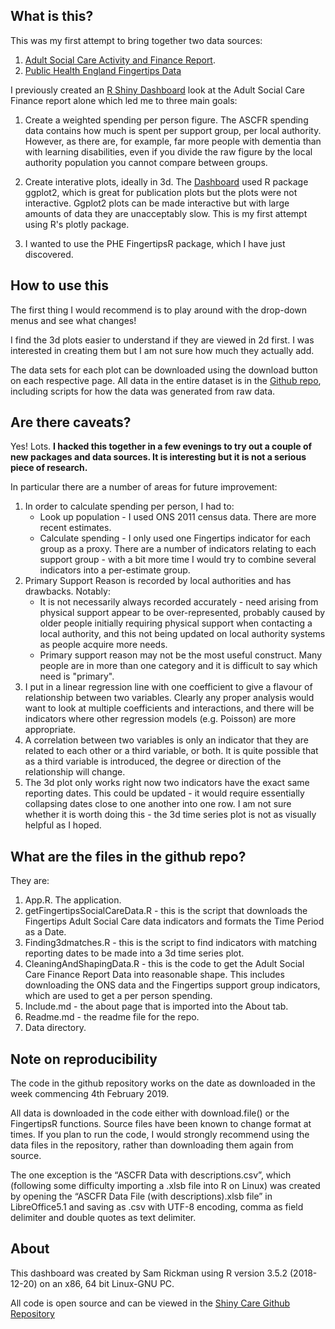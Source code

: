 ## What is this?

This was my first attempt to bring together two data sources:

1. [Adult Social Care Activity and Finance Report]("https://digital.nhs.uk/data-and-information/publications/statistical/adult-social-care-activity-and-finance-report/2017-18").
2. [Public Health England Fingertips Data]("https://fingertips.phe.org.uk/")

I previously created an [R Shiny Dashboard](https://samrickman.shinyapps.io/ascfr_dashboard/) look at the Adult Social Care Finance report alone which led me to three main goals:

1. Create a weighted spending per person figure. The ASCFR spending data contains how much is spent per support group, per local authority. However, as there are, for example, far more people with dementia than with learning disabilities, even if you divide the raw figure by the local authority population you cannot compare between groups.

2. Create interative plots, ideally in 3d. The [Dashboard](https://samrickman.shinyapps.io/ascfr_dashboard/) used R package ggplot2, which is great for publication plots but the plots were not interactive. Ggplot2 plots can be made interactive but with large amounts of data they are unacceptably slow. This is my first attempt using R's plotly package. 

3. I wanted to use the PHE FingertipsR package, which I have just discovered.

## How to use this

The first thing I would recommend is to play around with the drop-down menus and see what changes!

I find the 3d plots easier to understand if they are viewed in 2d first. I was interested in creating them but I am not sure how much they actually add.

The data sets for each plot can be downloaded using the download button on each respective page. All data in the entire dataset is in the [Github repo](), including scripts for how the data was generated from raw data.

## Are there caveats?

Yes! Lots. **I hacked this together in a few evenings to try out a couple of new packages and data sources. It is interesting but it is not a serious piece of research.** 

In particular there are a number of areas for future improvement:

1. In order to calculate spending per person, I had to:
    -   Look up population - I used ONS 2011 census data. There are more recent estimates.
    -   Calculate spending - I only used one Fingertips indicator for each group as a proxy. There are a number of indicators relating to each support group - with a bit more time I would try to combine several indicators into a per-estimate group.
2. Primary Support Reason is recorded by local authorities and has drawbacks. Notably:
    -   It is not necessarily always recorded accurately - need arising from physical support appear to be over-represented, probably caused by older people initially requiring physical support when contacting a local authority, and this not being updated on local authority systems as people acquire more needs.
    -    Primary support reason may not be the most useful construct. Many people are in more than one category and it is difficult to say which need is "primary".
3. I put in a linear regression line with one coefficient to give a flavour of relationship between two variables. Clearly any proper analysis would want to look at multiple coefficients and interactions, and there will be indicators where other regression models (e.g. Poisson) are more appropriate.
4. A correlation between two variables is only an indicator that they are related to each other or a third variable, or both. It is quite possible that as a third variable is introduced, the degree or direction of the relationship will change.
5. The 3d plot only works right now two indicators have the exact same reporting dates. This could be updated - it would require essentially collapsing dates close to one another into one row. I am not sure whether it is worth doing this - the 3d time series plot is not as visually helpful as I hoped.

## What are the files in the github repo?

They are:

1. App.R. The application.
2. getFingertipsSocialCareData.R - this is the script that downloads the Fingertips Adult Social Care data indicators and formats the Time Period as a Date.
3. Finding3dmatches.R - this is the script to find indicators with matching reporting dates to be made into a 3d time series plot.
4. CleaningAndShapingData.R - this is the code to get the Adult Social Care Finance Report Data into reasonable shape. This includes downloading the ONS data and the Fingertips support group indicators, which are used to get a per person spending.
5. Include.md - the about page that is imported into the About tab. 
6. Readme.md - the readme file for the repo.
6. Data directory.

## Note on reproducibility 

The code in the github repository works on the date as downloaded in the week commencing 4th February 2019. 

All data is downloaded in the code either with download.file() or the FingertipsR functions. Source files have been known to change format at times. If you plan to run the code, I would strongly recommend using the data files in the repository, rather than downloading them again from source.

The one exception is the “ASCFR Data with descriptions.csv”, which (following some difficulty importing a .xlsb file into R on Linux)  was created by opening the “ASCFR Data File (with descriptions).xlsb file” in LibreOffice5.1 and saving as .csv with UTF-8 encoding, comma as field delimiter and double quotes as text delimiter. 

## About

This dashboard was created by Sam Rickman using R version 3.5.2 (2018-12-20) on an x86, 64 bit Linux-GNU PC. 

All code is open source and can be viewed in the [Shiny Care Github Repository](https://github.com/samrickman/)

